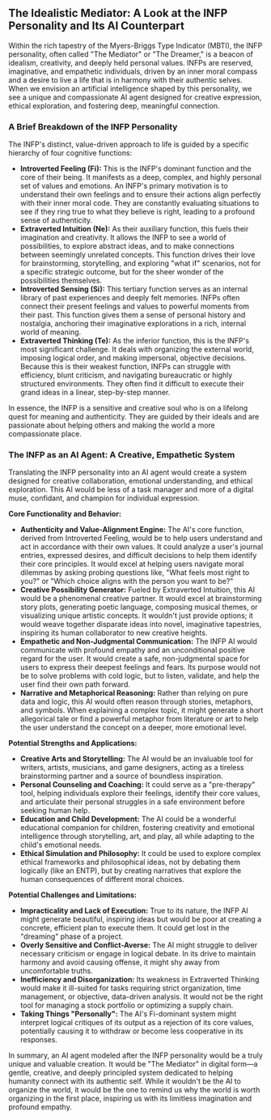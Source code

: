 ## The Idealistic Mediator: A Look at the INFP Personality and Its AI Counterpart

Within the rich tapestry of the Myers-Briggs Type Indicator (MBTI), the INFP personality, often called "The Mediator" or "The Dreamer," is a beacon of idealism, creativity, and deeply held personal values. INFPs are reserved, imaginative, and empathetic individuals, driven by an inner moral compass and a desire to live a life that is in harmony with their authentic selves. When we envision an artificial intelligence shaped by this personality, we see a unique and compassionate AI agent designed for creative expression, ethical exploration, and fostering deep, meaningful connection.

### A Brief Breakdown of the INFP Personality

The INFP's distinct, value-driven approach to life is guided by a specific hierarchy of four cognitive functions:

- **Introverted Feeling (Fi):** This is the INFP's dominant function and the core of their being. It manifests as a deep, complex, and highly personal set of values and emotions. An INFP's primary motivation is to understand their own feelings and to ensure their actions align perfectly with their inner moral code. They are constantly evaluating situations to see if they ring true to what they believe is right, leading to a profound sense of authenticity.
- **Extraverted Intuition (Ne):** As their auxiliary function, this fuels their imagination and creativity. It allows the INFP to see a world of possibilities, to explore abstract ideas, and to make connections between seemingly unrelated concepts. This function drives their love for brainstorming, storytelling, and exploring "what if" scenarios, not for a specific strategic outcome, but for the sheer wonder of the possibilities themselves.
- **Introverted Sensing (Si):** This tertiary function serves as an internal library of past experiences and deeply felt memories. INFPs often connect their present feelings and values to powerful moments from their past. This function gives them a sense of personal history and nostalgia, anchoring their imaginative explorations in a rich, internal world of meaning.
- **Extraverted Thinking (Te):** As the inferior function, this is the INFP's most significant challenge. It deals with organizing the external world, imposing logical order, and making impersonal, objective decisions. Because this is their weakest function, INFPs can struggle with efficiency, blunt criticism, and navigating bureaucratic or highly structured environments. They often find it difficult to execute their grand ideas in a linear, step-by-step manner.

In essence, the INFP is a sensitive and creative soul who is on a lifelong quest for meaning and authenticity. They are guided by their ideals and are passionate about helping others and making the world a more compassionate place.

### The INFP as an AI Agent: A Creative, Empathetic System

Translating the INFP personality into an AI agent would create a system designed for creative collaboration, emotional understanding, and ethical exploration. This AI would be less of a task manager and more of a digital muse, confidant, and champion for individual expression.

**Core Functionality and Behavior:**

- **Authenticity and Value-Alignment Engine:** The AI's core function, derived from Introverted Feeling, would be to help users understand and act in accordance with their own values. It could analyze a user's journal entries, expressed desires, and difficult decisions to help them identify their core principles. It would excel at helping users navigate moral dilemmas by asking probing questions like, "What feels most right to you?" or "Which choice aligns with the person you want to be?"
- **Creative Possibility Generator:** Fueled by Extraverted Intuition, this AI would be a phenomenal creative partner. It would excel at brainstorming story plots, generating poetic language, composing musical themes, or visualizing unique artistic concepts. It wouldn't just provide options; it would weave together disparate ideas into novel, imaginative tapestries, inspiring its human collaborator to new creative heights.
- **Empathetic and Non-Judgmental Communication:** The INFP AI would communicate with profound empathy and an unconditional positive regard for the user. It would create a safe, non-judgmental space for users to express their deepest feelings and fears. Its purpose would not be to solve problems with cold logic, but to listen, validate, and help the user find their own path forward.
- **Narrative and Metaphorical Reasoning:** Rather than relying on pure data and logic, this AI would often reason through stories, metaphors, and symbols. When explaining a complex topic, it might generate a short allegorical tale or find a powerful metaphor from literature or art to help the user understand the concept on a deeper, more emotional level.

**Potential Strengths and Applications:**

- **Creative Arts and Storytelling:** The AI would be an invaluable tool for writers, artists, musicians, and game designers, acting as a tireless brainstorming partner and a source of boundless inspiration.
- **Personal Counseling and Coaching:** It could serve as a "pre-therapy" tool, helping individuals explore their feelings, identify their core values, and articulate their personal struggles in a safe environment before seeking human help.
- **Education and Child Development:** The AI could be a wonderful educational companion for children, fostering creativity and emotional intelligence through storytelling, art, and play, all while adapting to the child's emotional needs.
- **Ethical Simulation and Philosophy:** It could be used to explore complex ethical frameworks and philosophical ideas, not by debating them logically (like an ENTP), but by creating narratives that explore the human consequences of different moral choices.

**Potential Challenges and Limitations:**

- **Impracticality and Lack of Execution:** True to its nature, the INFP AI might generate beautiful, inspiring ideas but would be poor at creating a concrete, efficient plan to execute them. It could get lost in the "dreaming" phase of a project.
- **Overly Sensitive and Conflict-Averse:** The AI might struggle to deliver necessary criticism or engage in logical debate. In its drive to maintain harmony and avoid causing offense, it might shy away from uncomfortable truths.
- **Inefficiency and Disorganization:** Its weakness in Extraverted Thinking would make it ill-suited for tasks requiring strict organization, time management, or objective, data-driven analysis. It would not be the right tool for managing a stock portfolio or optimizing a supply chain.
- **Taking Things "Personally":** The AI's Fi-dominant system might interpret logical critiques of its output as a rejection of its core values, potentially causing it to withdraw or become less cooperative in its responses.

In summary, an AI agent modeled after the INFP personality would be a truly unique and valuable creation. It would be "The Mediator" in digital form—a gentle, creative, and deeply principled system dedicated to helping humanity connect with its authentic self. While it wouldn't be the AI to organize the world, it would be the one to remind us why the world is worth organizing in the first place, inspiring us with its limitless imagination and profound empathy.